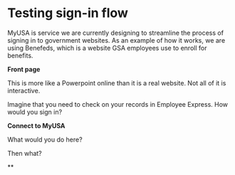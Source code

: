 # Testing sign-in flow

MyUSA is service we are currently designing to streamline the process of signing in to government websites. As an example of how it works, we are using Benefeds, which is a website GSA employees use to enroll for benefits. 

**Front page**

This is more like a Powerpoint online than it is a real website. Not all of it is interactive. 

Imagine that you need to check on your records in Employee Express. How would you sign in?

**Connect to MyUSA**

What would you do here? 

Then what?

**
